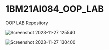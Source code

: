 # 1BM21AI084_OOP_LAB
OOP LAB Repository

![Screenshot 2023-11-27 125540](https://github.com/ParvaSingh/1BM21AI084_OOP_LAB/assets/138445528/146a3fdf-5f41-4c18-9b6a-6f4b963c96e7)

![Screenshot 2023-11-27 130400](https://github.com/ParvaSingh/1BM21AI084_OOP_LAB/assets/138445528/24c922c0-2dba-4d88-b25a-73118a8d5458)
